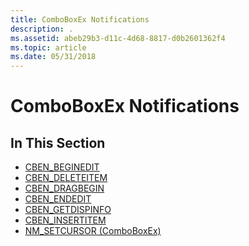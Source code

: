 ```yaml
---
title: ComboBoxEx Notifications
description: .
ms.assetid: abeb29b3-d11c-4d68-8817-d0b2601362f4
ms.topic: article
ms.date: 05/31/2018
---
```


# ComboBoxEx Notifications

## In This Section

-   [CBEN\_BEGINEDIT](cben-beginedit.md)
-   [CBEN\_DELETEITEM](cben-deleteitem.md)
-   [CBEN\_DRAGBEGIN](cben-dragbegin.md)
-   [CBEN\_ENDEDIT](cben-endedit.md)
-   [CBEN\_GETDISPINFO](cben-getdispinfo.md)
-   [CBEN\_INSERTITEM](cben-insertitem.md)
-   [NM\_SETCURSOR (ComboBoxEx)](nm-setcursor-comboboxex-.md)

 

 




